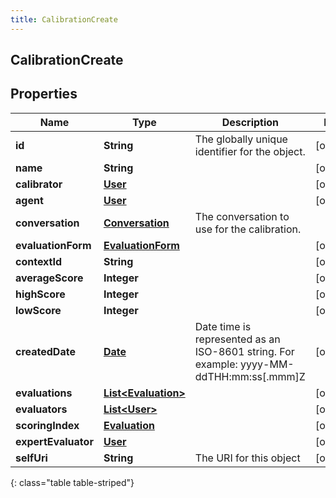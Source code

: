 ```yaml
---
title: CalibrationCreate
---
```


## CalibrationCreate

## Properties

| Name                | Type                                                             | Description                                                                             | Notes      |
| ------------------- | ---------------------------------------------------------------- | --------------------------------------------------------------------------------------- | ---------- |
| **id**              | <!----><!---->**String**<!---->                                  | The globally unique identifier for the object.                                          | [optional] |
| **name**            | <!----><!---->**String**<!---->                                  |                                                                                         | [optional] |
| **calibrator**      | <!----><!---->[**User**](User.md)<!---->                         |                                                                                         | [optional] |
| **agent**           | <!----><!---->[**User**](User.md)<!---->                         |                                                                                         | [optional] |
| **conversation**    | <!----><!---->[**Conversation**](Conversation.md)<!---->         | The conversation to use for the calibration.                                            |            |
| **evaluationForm**  | <!----><!---->[**EvaluationForm**](EvaluationForm.md)<!---->     |                                                                                         | [optional] |
| **contextId**       | <!----><!---->**String**<!---->                                  |                                                                                         | [optional] |
| **averageScore**    | <!----><!---->**Integer**<!---->                                 |                                                                                         | [optional] |
| **highScore**       | <!----><!---->**Integer**<!---->                                 |                                                                                         | [optional] |
| **lowScore**        | <!----><!---->**Integer**<!---->                                 |                                                                                         | [optional] |
| **createdDate**     | <!----><!---->[**Date**](Date.md)<!---->                         | Date time is represented as an ISO-8601 string. For example: yyyy-MM-ddTHH:mm:ss[.mmm]Z | [optional] |
| **evaluations**     | <!----><!---->[**List&lt;Evaluation&gt;**](Evaluation.md)<!----> |                                                                                         | [optional] |
| **evaluators**      | <!----><!---->[**List&lt;User&gt;**](User.md)<!---->             |                                                                                         | [optional] |
| **scoringIndex**    | <!----><!---->[**Evaluation**](Evaluation.md)<!---->             |                                                                                         | [optional] |
| **expertEvaluator** | <!----><!---->[**User**](User.md)<!---->                         |                                                                                         | [optional] |
| **selfUri**         | <!----><!---->**String**<!---->                                  | The URI for this object                                                                 | [optional] |

{: class="table table-striped"}
